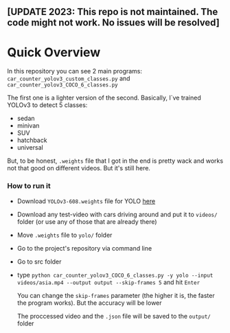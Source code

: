 ## [UPDATE 2023: This repo is not maintained. The code might not work. No issues will be resolved] 

# Quick Overview
In this repository you can see 2 main programs: `car_counter_yolov3_custom_classes.py` and `car_counter_yolov3_COCO_6_classes.py`

The first one is a lighter version of the second. Basically, I`ve trained YOLOv3 to detect 5 classes:
- sedan
- minivan
- SUV
- hatchback
- universal

But, to be honest, `.weights` file that I got in the end is pretty wack and works not that good on different videos. But it's still here.
  
### How to run it
- Download `YOLOv3-608.weights` file for YOLO [here](https://pjreddie.com/darknet/yolo/)
- Download any test-video with cars driving around and put it to `videos/` folder (or use any of those that are already there)
- Move `.weights` file to `yolo/` folder
- Go to the project's repository via command line
- Go to src folder
- type `python car_counter_yolov3_COCO_6_classes.py -y yolo --input videos/asia.mp4 --output output --skip-frames 5` and hit `Enter`

  You can change the `skip-frames` parameter (the higher it is, the faster the program works). But the accuracy will be lower

  The proccessed video and the `.json` file will be saved to the `output/` folder
